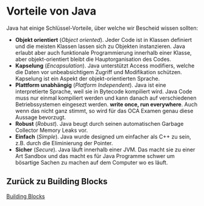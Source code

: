 # Vorteile von Java

Java hat einige Schlüssel-Vorteile, über welche wir Bescheid wissen sollten:

* **Objekt orientiert** (_Object oriented_).
 Jeder Code ist in Klassen definiert und die meisten Klassen lassen sich zu Objekten instanzieren.
Java erlaubt aber auch funktionale Programmierung innerhalb einer Klasse, aber objekt-orientiert
bleibt die Hauptorganisation des Codes.
* **Kapselung** (_Encapsulation_).
Java unterstützt Access modifiers, welche die Daten vor unbeabsichtigem Zugriff und Modifikation schützen.
Kapselung ist ein Aspekt der objekt-orientierten Sprache.
* **Plattform unabhängig** (_Platform Independent_).
Java ist eine interpretierte Sprache, weil sie in Bytecode kompiliert wird. Java Code muss nur einmal 
kompiliert werden und kann danach auf verschiedenen Betriebssystemen eingesezt werden.
**write once, run everywhere**.
Auch wenn das nicht ganz stimmt, so wird für das OCA Examen genau diese Aussage bevorzugt.
* **Robust** (_Robust_).
Java beugt durch seinen automatischen Garbage Collector Memory Leaks vor.
* **Einfach** (_Simple_).
Java wurde designed um einfacher als C++ zu sein, z.B. durch die Eliminierung der Pointer.
* **Sicher** (_Secure_).
Java läuft innerhalb einer JVM. Das macht sie zu einer Art Sandbox und das macht es für
Java Programme schwer um bösartige Sachen zu machen auf dem Computer wo es läuft.

## Zurück zu Building Blocks
[Building Blocks](BuildingBlocks.md)